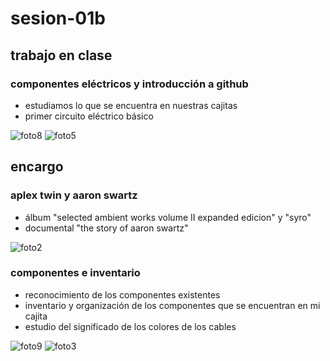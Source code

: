 # sesion-01b

## trabajo en clase
### componentes eléctricos y introducción a github
- estudiamos lo que se encuentra en nuestras cajitas
- primer circuito eléctrico básico

![foto8](https://github.com/user-attachments/assets/2d1c2f7c-42b1-40c7-afc8-37262a75311f)
![foto5](https://github.com/user-attachments/assets/4fc794e2-8415-4af5-a2db-6e27aa7027b9)

## encargo
### aplex twin y aaron swartz
- álbum "selected ambient works volume II expanded edicion" y "syro"
- documental "the story of aaron swartz"

![foto2](https://github.com/user-attachments/assets/68e9150f-f196-421d-8f64-ea3c7ee603a4)

### componentes e inventario
- reconocimiento de los componentes existentes
- inventario y organización de los componentes que se encuentran en mi cajita
- estudio del significado de los colores de los cables

![foto9](https://github.com/user-attachments/assets/c595bb00-11bd-47f5-ae1b-e349959cbce3)
![foto3](https://github.com/user-attachments/assets/e09a01f9-7b1c-4c68-b9f7-c6dd5f1464ed)

